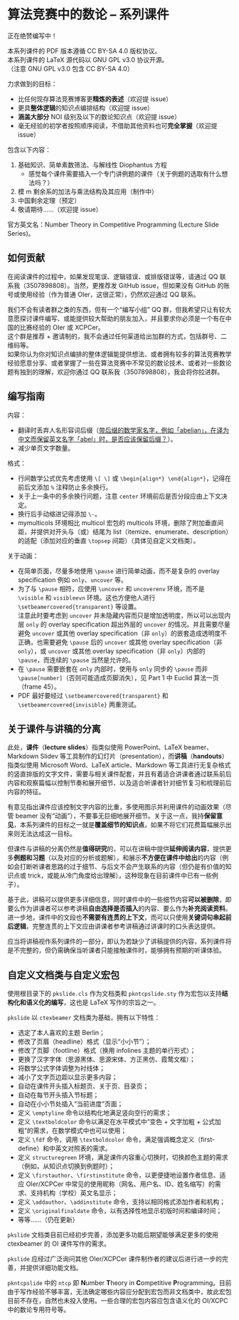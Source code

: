 # 算法竞赛中的数论 – 系列课件

正在绝赞编写中！

本系列课件的 PDF 版本遵循 CC BY-SA 4.0 版权协议。  
本系列课件的 LaTeX 源代码以 GNU GPL v3.0 协议开源。  
（注意 GNU GPL v3.0 包含 CC BY-SA 4.0）

力求做到的目标：

- 比任何现存算法竞赛博客更**精炼的表述**（欢迎提 issue）
- 更具**整体逻辑**的知识点编排结构（欢迎提 issue）
- **涵盖大部分** NOI 级别及以下的数论知识点（欢迎提 issue）
- 毫无经验的初学者按照顺序阅读，不借助其他资料也可**完全掌握**（欢迎提 issue）

包含以下内容：

1. 基础知识、简单素数筛法、与解线性 Diophantus 方程
   - 感觉每个课件需要插入一个专门讲例题的课件（关于例题的选取有什么想法吗？）
2. 模 m 剩余系的加法与乘法结构及其应用（制作中）
3. 中国剩余定理（预定）
4. 敬请期待……（欢迎提 issue）

官方英文名：Number Theory in Competitive Programming (Lecture Slide Series)。

## 如何贡献

在阅读课件的过程中，如果发现笔误、逻辑错误、或排版错误等，请通过 QQ 联系我（3507898808）。当然，更推荐发 GitHub issue，但如果没有 GitHub 的账号或使用经验（作为普通 OIer，这很正常），仍然欢迎通过 QQ 联系。

我们不会有读者群之类的东西，但有一个“编写小组” QQ 群，但我希望只让有较大意愿探讨课件编写、或能提供较大帮助的朋友加入，并且要求你必须是一个有在中国的比赛经验的 OIer 或 XCPCer。  
这个群是推荐 + 邀请制的，我不会通过任何渠道给出加群的方式，包括群号、二维码等。  
如果你认为你对知识点编排的整体逻辑能提供想法、或者拥有较多的算法竞赛教学经验愿意分享、或者掌握了一些在算法竞赛中不常见的数论技术、或者对一些数论题有独到的理解，欢迎你通过 QQ 联系我（3507898808），我会将你拉进群。

## 编写指南

内容：

- 翻译时丢弃人名形容词后缀（[带后缀的数学家名字，例如「abelian」，在译为中文而保留英文名字「abel」时，是否应该保留后缀？](https://www.zhihu.com/question/54747550)）。
- 减少单页文字数量。

格式：

- 行间数学公式优先考虑使用 `\[ \]` 或 `\begin{align*} \end{align*}`，记得在前后文添加 `%` 注释防止多余换行。
- 关于上一条中的多余换行问题，注意 `center` 环境前后是否分段应由上下文决定。
- 换行后手动缩进记得添加 `\-`。
- mymulticols 环境相比 multicol 宏包的 multicols 环境，删除了附加垂直间距，并提供对开头与（或）结尾为 list（itemize、enumerate、description）的适配（添加对应的垂直 `\topsep` 间距）（具体见自定义文档类）。

关于动画：

- 在简单页面，尽量多地使用 `\pause` 进行简单动画，而不是复杂的 overlay specification 例如 `only`、`uncover` 等。
- 为了与 `\pause` 相符，应使用 `\uncover` 和 `uncoverenv` 环境，而不是 `\visible` 和 `visibleevn` 环境。这也方便他人进行 `\setbeamercovered{transparent}` 等设置。  
  注意此时要考虑到 `uncover` 并未隐藏内容而只是增加透明度，所以可以出现内层 `only` 的 overlay specification 超出外层的 `uncover` 的情况。并且需要尽量避免 `uncover` 或其他 overlay specification（非 `only`）的嵌套造成透明度不正确，也需要避免 `\pause` 后的 `uncover` 或其他 overlay specification（非 `only`），或 `uncover` 或其他 overlay specification（非 `only`）内部的 `\pause`，而连续的 `\pause` 当然是允许的。
- 在 `\pause` 需要嵌套在 `only` 内部时，使用与 `only` 同步的 `\pause` 而非 `\pause[number]`（否则可能造成页脚消失），见 Part 1 中 Euclid 算法一页（frame 45）。  
- PDF 最好要经过 `\setbeamercovered{transparent}` 和 `\setbeamercovered{invisible}` 两重测试。

## 关于课件与讲稿的分离

此处，**课件**（**lecture slides**）指类似使用 PowerPoint、LaTeX beamer、Markdown Slidev 等工具制作的幻灯片（presentation），而**讲稿**（**handouts**）指类似使用 Microsoft Word、LaTeX article、Markdown 等工具进行无复杂格式的竖直排版的文字文件，需要与相关课件配套，并且有着适合讲课者通过联系前后内容和观察篇幅以控制节奏和展开细节、以及适合听课者针对细节复习和梳理前后内容的特征。

有意见指出课件应该控制文字内容的比重，多使用图示并利用课件的动画效果（尽管 beamer 没有“动画”），不要事无巨细地展开细节。关于这一点，我持**保留意见**，本系列课件的目标之一就是**覆盖细节的知识点**，如果不将它们花费篇幅展示出来则无法达成这一目标。

但课件与讲稿的分离仍然是**值得研究**的，可以在讲稿中提供**延伸阅读内容**，提供更多**例题和习题**（以及对应的分析或题解），和展示**不方便在课件中给出**的内容（例如会打断听课者思路的过于细节、与后文不会产生联系的内容（但仍是有价值的知识点或 trick，或能从冷门角度给出理解），这种现象在目前课件中已有一些例子）。

基于此，讲稿可以提供更多详细信息，同时课件中的一些细节内容**可以被删除**，即要么作为讲课者可以参考讲稿**自由选择是否插入**的内容、要么作为**补充阅读资料**。进一步地，课件中的文段也**不需要有连贯的上下文**，而可以只使用**关键词句串起前后逻辑**，完整连贯的上下文应由讲课者参考讲稿通过讲课时的口头表达提供。

应当将讲稿视作系列课件的一部分，即认为若缺少了讲稿提供的内容，系列课件将是不完整的，但仍需确保当听课者只能接触课件时，能够拥有预期的听课体验。

## 自定义文档类与自定义宏包

使用根目录下的 `pkslide.cls` 作为文档类和 `pkntcpslide.sty` 作为宏包以支持**结构化和语义化的编写**，这也是 LaTeX 写作的宗旨之一。

`pkslide` 以 `ctexbeamer` 文档类为基础，拥有以下特性：

- 选定了本人喜欢的主题 Berlin；
- 修改了页眉（headline）格式（显示“小小节”）；
- 修改了页脚（footline）格式（换用 infolines 主题的单行形式）；
- 更换了汉字字体（思源黑体、思源宋体、方正黑仿、霞鹜文楷）；
- 将数学公式字体调整为衬线体；
- 减小了文字页边距以显示更多内容；
- 自动在课件开头插入标题页、关于页、目录页；
- 自动在每节开头插入节标题；
- 自动在小小节处插入“当前进度”页面；
- 定义 `\emptyline` 命令以结构化地满足竖向空行的需求；
- 定义 `\textboldcolor` 命令以满足在水平模式中“变色 + 文字加粗 + 公式加粗”的需求，在数学模式中也可以使用；
- 定义 `\fdf` 命令，调用 `\textboldcolor` 命令，满足强调概念定义（first-define）和中英文对照表的需求。
- 定义 `structuregreen` 环境，满足课件内容重心切换时，切换颜色主题的需求（例如，从知识点切换到例题时）；
- 定义 `\firstauthor`、`\firstinstitute` 命令，以更便捷地设置作者信息、适应 OIer/XCPCer 中常见的使用昵称（网名、用户名、ID、姓名缩写）的需求、支持机构（学校）英文名显示；
- 定义 `\addauthor`、`\addinstitute` 命令，支持以相同格式添加作者和机构；
- 定义 `\originalfinaldate` 命令，以有选择性地显示初版时间和编译时间；
- 等等……（仍在更新）

`pkslide` 文档类目前已经初步完善，添加更多功能后期望能够满足更多的使用 ctexbeamer 的 OI 课件写作的需求。

`pkslide` 应经过广泛询问其他 OIer/XCPCer 课件制作者的建议后进行进一步的完善，并提供详细功能文档。

`pkntcpslide` 中的 `ntcp` 即 **N**umber **T**heory in **C**ompetitive **P**rogramming。目前由于写作经验不够丰富，无法确定哪些内容应分配到宏包而非文档类中，故此宏包目前不存在，自然也未投入使用。一些合理的宏包内容应包含语义化的 OI/XCPC 中的数论专用符号等。
